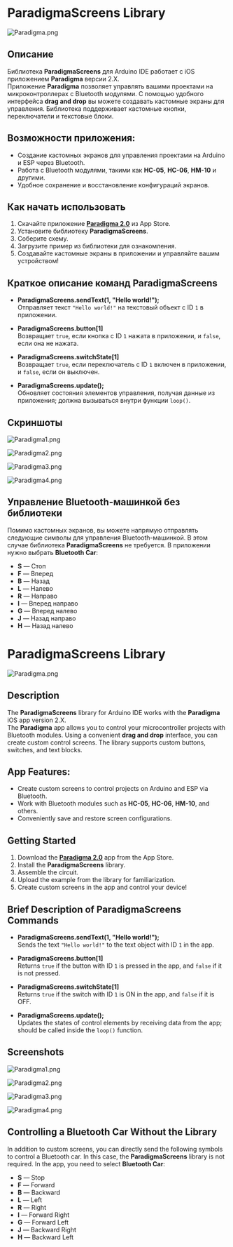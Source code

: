 # ParadigmaScreens Library

![Paradigma.png](https://downloader.disk.yandex.ru/preview/9fe80dd6ae07d6a104dc0cd39d2da5b8c0220a81c0f0e2930b5e4d23a11588b9/66f4f249/_go3wrCMbx02LpdrL3YywtrxYBlDDCYeFQLRFGlLY9EPd-RBLJGpo9Vt0y3RvrQaQvLJ3nPG7pPyF7vVIt_-bQ%3D%3D?uid=0&filename=68747470733a2f2f73322e726164696b616c2e636c6f75642f323032342f30392f32342f5549415050362e706e67.png&disposition=inline&hash=&limit=0&content_type=image%2Fpng&owner_uid=0&tknv=v2&size=2048x2048&size=2048x2048)

## Описание

Библиотека **ParadigmaScreens** для Arduino IDE работает с iOS приложением **Paradigma** версии 2.X.  
Приложение **Paradigma** позволяет управлять вашими проектами на микроконтроллерах с Bluetooth модулями. С помощью удобного интерфейса **drag and drop** вы можете создавать кастомные экраны для управления. Библиотека поддерживает кастомные кнопки, переключатели и текстовые блоки.

## Возможности приложения:

- Создание кастомных экранов для управления проектами на Arduino и ESP через Bluetooth.
- Работа с Bluetooth модулями, такими как **HC-05**, **HC-06**, **HM-10** и другими.
- Удобное сохранение и восстановление конфигураций экранов.

## Как начать использовать

1. Скачайте приложение [**Paradigma 2.0**](https://apps.apple.com/ru/app/paradigma/id6503053235) из App Store.
2. Установите библиотеку **ParadigmaScreens**.
3. Соберите схему.
4. Загрузите пример из библиотеки для ознакомления.
5. Создавайте кастомные экраны в приложении и управляйте вашим устройством!

## Краткое описание команд ParadigmaScreens

- **ParadigmaScreens.sendText(1, "Hello world!");**  
  Отправляет текст `"Hello world!"` на текстовый объект с ID `1` в приложении.

- **ParadigmaScreens.button[1]**  
  Возвращает `true`, если кнопка с ID `1` нажата в приложении, и `false`, если она не нажата.

- **ParadigmaScreens.switchState[1]**  
  Возвращает `true`, если переключатель с ID `1` включен в приложении, и `false`, если он выключен.

- **ParadigmaScreens.update();**  
  Обновляет состояния элементов управления, получая данные из приложения; должна вызываться внутри функции `loop()`.

## Скриншоты

![Paradigma1.png](https://downloader.disk.yandex.ru/preview/b842a134c50866d401ab007ea91d3d49781404cb1053d26888b481132a07fae4/66f4f237/Bkk4x5-L58rfpTzSt7PxjILXacVd15P5lxeLbfMKzU-R6-LgoBS1N3qP9fvLULCbK8sEzB2YU7xlgTHm_AFr6g%3D%3D?uid=0&filename=UIAPP1.png&disposition=inline&hash=&limit=0&content_type=image%2Fpng&owner_uid=0&tknv=v2&size=2048x2048&size=2048x2048)

![Paradigma2.png](https://downloader.disk.yandex.ru/preview/632598884ea0e8ef855364c6d3e1bd4594614087d22900d2bcc9315e5c38a65d/66f4f21f/whI00jyOYhQaB2EYlCo66I7kfj6DIubfMQaq9WtIZVKDC7xMeiWRIGvCCQ9u-mqks1pBkTBzl_hfoJX4Zpb9GA%3D%3D?uid=0&filename=UIAPP2.png&disposition=inline&hash=&limit=0&content_type=image%2Fpng&owner_uid=0&tknv=v2&size=2048x2048&size=2048x2048)

![Paradigma3.png](https://downloader.disk.yandex.ru/preview/62529747ed55d7c3b9c3e7b0a41bff4377bf3116e0a8e6d8eafcc7a530d3c621/66f4f20b/ABpFEPMX-qIFaexmR8U_CZINt6XGaP5EO1wbip5DRCsTsHMV26FV9t4GxgN1KCuiig7ft4ZpD2PCPfCTBFzoGw%3D%3D?uid=0&filename=UIAPP3.png&disposition=inline&hash=&limit=0&content_type=image%2Fpng&owner_uid=0&tknv=v2&size=2048x2048&size=2048x2048)

![Paradigma4.png](https://downloader.disk.yandex.ru/preview/aacb8f82c63bd8a93c18feb21f6493edf9a0fefc23a5bd77c2fcdf2ee85f43c2/66f4f1c9/tM4wEXTyGIq5gWVwGjUYX2iSU1rycb2VCyMAniKpSW2uOgBxyun8iaJf2rnSboPughBfVPxIlTJ1WYnz3sIpJQ%3D%3D?uid=0&filename=UIAPP4.png&disposition=inline&hash=&limit=0&content_type=image%2Fpng&owner_uid=0&tknv=v2&size=2048x2048&size=2048x2048)

## Управление Bluetooth-машинкой без библиотеки

Помимо кастомных экранов, вы можете напрямую отправлять следующие символы для управления Bluetooth-машинкой. В этом случае библиотека **ParadigmaScreens** не требуется. В приложении нужно выбрать **Bluetooth Car**:

- **S** — Стоп
- **F** — Вперед
- **B** — Назад
- **L** — Налево
- **R** — Направо
- **I** — Вперед направо
- **G** — Вперед налево
- **J** — Назад направо
- **H** — Назад налево

# ParadigmaScreens Library

![Paradigma.png](https://downloader.disk.yandex.ru/preview/9fe80dd6ae07d6a104dc0cd39d2da5b8c0220a81c0f0e2930b5e4d23a11588b9/66f4f249/_go3wrCMbx02LpdrL3YywtrxYBlDDCYeFQLRFGlLY9EPd-RBLJGpo9Vt0y3RvrQaQvLJ3nPG7pPyF7vVIt_-bQ%3D%3D?uid=0&filename=68747470733a2f2f73322e726164696b616c2e636c6f75642f323032342f30392f32342f5549415050362e706e67.png&disposition=inline&hash=&limit=0&content_type=image%2Fpng&owner_uid=0&tknv=v2&size=2048x2048&size=2048x2048)

## Description

The **ParadigmaScreens** library for Arduino IDE works with the **Paradigma** iOS app version 2.X.  
The **Paradigma** app allows you to control your microcontroller projects with Bluetooth modules. Using a convenient **drag and drop** interface, you can create custom control screens. The library supports custom buttons, switches, and text blocks.

## App Features:

- Create custom screens to control projects on Arduino and ESP via Bluetooth.
- Work with Bluetooth modules such as **HC-05**, **HC-06**, **HM-10**, and others.
- Conveniently save and restore screen configurations.

## Getting Started

1. Download the [**Paradigma 2.0**](https://apps.apple.com/ru/app/paradigma/id6503053235) app from the App Store.
2. Install the **ParadigmaScreens** library.
3. Assemble the circuit.
4. Upload the example from the library for familiarization.
5. Create custom screens in the app and control your device!

## Brief Description of ParadigmaScreens Commands

- **ParadigmaScreens.sendText(1, "Hello world!");**  
  Sends the text `"Hello world!"` to the text object with ID `1` in the app.

- **ParadigmaScreens.button[1]**  
  Returns `true` if the button with ID `1` is pressed in the app, and `false` if it is not pressed.

- **ParadigmaScreens.switchState[1]**  
  Returns `true` if the switch with ID `1` is ON in the app, and `false` if it is OFF.

- **ParadigmaScreens.update();**  
  Updates the states of control elements by receiving data from the app; should be called inside the `loop()` function.

## Screenshots


![Paradigma1.png](https://downloader.disk.yandex.ru/preview/b842a134c50866d401ab007ea91d3d49781404cb1053d26888b481132a07fae4/66f4f237/Bkk4x5-L58rfpTzSt7PxjILXacVd15P5lxeLbfMKzU-R6-LgoBS1N3qP9fvLULCbK8sEzB2YU7xlgTHm_AFr6g%3D%3D?uid=0&filename=UIAPP1.png&disposition=inline&hash=&limit=0&content_type=image%2Fpng&owner_uid=0&tknv=v2&size=2048x2048&size=2048x2048)

![Paradigma2.png](https://downloader.disk.yandex.ru/preview/632598884ea0e8ef855364c6d3e1bd4594614087d22900d2bcc9315e5c38a65d/66f4f21f/whI00jyOYhQaB2EYlCo66I7kfj6DIubfMQaq9WtIZVKDC7xMeiWRIGvCCQ9u-mqks1pBkTBzl_hfoJX4Zpb9GA%3D%3D?uid=0&filename=UIAPP2.png&disposition=inline&hash=&limit=0&content_type=image%2Fpng&owner_uid=0&tknv=v2&size=2048x2048&size=2048x2048)

![Paradigma3.png](https://downloader.disk.yandex.ru/preview/62529747ed55d7c3b9c3e7b0a41bff4377bf3116e0a8e6d8eafcc7a530d3c621/66f4f20b/ABpFEPMX-qIFaexmR8U_CZINt6XGaP5EO1wbip5DRCsTsHMV26FV9t4GxgN1KCuiig7ft4ZpD2PCPfCTBFzoGw%3D%3D?uid=0&filename=UIAPP3.png&disposition=inline&hash=&limit=0&content_type=image%2Fpng&owner_uid=0&tknv=v2&size=2048x2048&size=2048x2048)

![Paradigma4.png](https://downloader.disk.yandex.ru/preview/aacb8f82c63bd8a93c18feb21f6493edf9a0fefc23a5bd77c2fcdf2ee85f43c2/66f4f1c9/tM4wEXTyGIq5gWVwGjUYX2iSU1rycb2VCyMAniKpSW2uOgBxyun8iaJf2rnSboPughBfVPxIlTJ1WYnz3sIpJQ%3D%3D?uid=0&filename=UIAPP4.png&disposition=inline&hash=&limit=0&content_type=image%2Fpng&owner_uid=0&tknv=v2&size=2048x2048&size=2048x2048)


## Controlling a Bluetooth Car Without the Library

In addition to custom screens, you can directly send the following symbols to control a Bluetooth car. In this case, the **ParadigmaScreens** library is not required. In the app, you need to select **Bluetooth Car**:

- **S** — Stop
- **F** — Forward
- **B** — Backward
- **L** — Left
- **R** — Right
- **I** — Forward Right
- **G** — Forward Left
- **J** — Backward Right
- **H** — Backward Left

